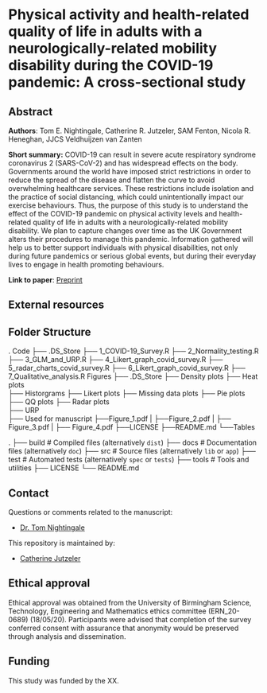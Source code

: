 # Physical activity and health-related quality of life in adults with a neurologically-related mobility disability during the COVID-19 pandemic: A cross-sectional study

## Abstract

**Authors**: 
Tom E. Nightingale, Catherine R. Jutzeler, SAM Fenton,  Nicola R. Heneghan, JJCS Veldhuijzen van Zanten

**Short summary:** COVID-19 can result in severe acute respiratory syndrome coronavirus 2 (SARS-CoV-2) and has widespread effects on the body. Governments around the world have imposed strict restrictions in order to reduce the spread of the disease and flatten the curve to avoid overwhelming healthcare services. These restrictions include isolation and the practice of social distancing, which could unintentionally impact our exercise behaviours. Thus, the purpose of this study is to understand the effect of the COVID-19 pandemic on physical activity levels and health-related quality of life in adults with a neurologically-related mobility disability. We plan to capture changes over time as the UK Government alters their procedures to manage this pandemic. Information gathered will help us to better support individuals with physical disabilities, not only during future pandemics or serious global events, but during their everyday lives to engage in health promoting behaviours.

**Link to paper**: [Preprint](google.com)

## External resources

## Folder Structure
.
Code
   ├── .DS_Store
   ├── 1_COVID-19_Survey.R
   ├── 2_Normality_testing.R
   ├── 3_GLM_and_URP.R
   ├── 4_Likert_graph_covid_survey.R
   ├── 5_radar_charts_covid_survey.R
   ├── 6_Likert_graph_covid_survey.R
   ├── 7_Qualitative_analysis.R
Figures
   ├── .DS_Store
   ├── Density plots 
   ├── Heat plots  
   ├── Historgrams 
   ├── Likert plots
   ├── Missing data plots 
   ├── Pie plots  
   ├── QQ plots
   ├── Radar plots  
   ├── URP  
   ├── Used for manuscript
      ├──Figure_1.pdf
   |   ├──Figure_2.pdf
   |   ├── Figure_3.pdf
   |   ├── Figure_4.pdf
├──LICENSE
├──README.md
└──Tables


   .
    ├── build                   # Compiled files (alternatively `dist`)
    ├── docs                    # Documentation files (alternatively `doc`)
    ├── src                     # Source files (alternatively `lib` or `app`)
    ├── test                    # Automated tests (alternatively `spec` or `tests`)
    ├── tools                   # Tools and utilities
    ├── LICENSE
    └── README.md


## Contact
Questions or comments related to the manuscript:
* [Dr. Tom Nightingale](mailto:T.E.Nightingale@bham.ac.uk?subject=[GitHub]%20Source%20Han%20Sans)

This repository is maintained by:
* [Catherine Jutzeler](https://github.com/jutzca)

## Ethical approval
Ethical approval was obtained from the University of Birmingham Science, Technology, Engineering and Mathematics ethics committee (ERN_20-0689) (18/05/20). Participants were advised that completion of the survey conferred consent with assurance that anonymity would be preserved through analysis and dissemination. 

## Funding
This study was funded by the XX.
